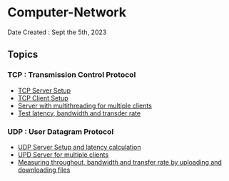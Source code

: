 # Computer-Network
   
Date Created : Sept the 5th, 2023


## Topics 
### TCP : Transmission Control Protocol
* [TCP Server Setup](https://github.com/chaw-thiri/Computer-Network/tree/main/TCP/server%20and%20client%20setup)
* [TCP Client Setup](https://github.com/chaw-thiri/Computer-Network/blob/main/TCP/server%20and%20client%20setup/client_setup.py)
* [Server with multithreading for multiple clients](https://github.com/chaw-thiri/Computer-Network/tree/main/TCP/setting_up_tcp_server_with_multithreading)
* [Test latency, bandwidth and transder rate](https://github.com/chaw-thiri/Computer-Network/tree/main/TCP/test_latency)

### UDP : User Datagram Protocol    
* [UDP Server Setup and latency calculation](https://github.com/chaw-thiri/Computer-Network/tree/main/UDP/UDP%20server%20setup)
* [UPD Server for multiple clients]()
* [Measuring throughout, bandwidth and transfer rate by uploading and downloading files](https://github.com/chaw-thiri/Computer-Network/blob/main/UDP/Throughput_Bandwidth_and_transferrate/readme.md)
  
